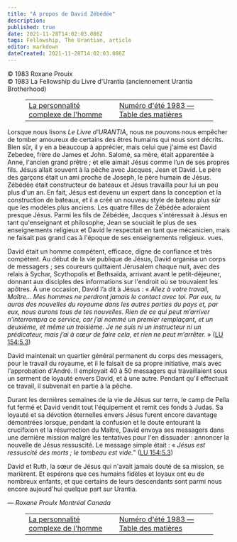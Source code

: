 ```yaml
---
title: "À propos de David Zébédée"
description: 
published: true
date: 2021-11-28T14:02:03.086Z
tags: Fellowship, The Urantian, article
editor: markdown
dateCreated: 2021-11-28T14:02:03.086Z
---
```


<p class="v-card v-sheet theme--light grey lighten-3 px-2">© 1983 Roxane Prouix<br>© 1983 La Fellowship du Livre d'Urantia (anciennement Urantia Brotherhood)</p>
<figure class="table chapter-navigator">
  <table>
    <tbody>
      <tr>
        <td>
        <a href="/fr/article/Henry_Begemann/The_complex_personality_of_man">
          <span class="mdi mdi-arrow-left-drop-circle"></span><span class="pl-2">La personnalité complexe de l'homme</span>
        </a>
        </td>
        <td>
        <a href="/fr/index/articles_the_urantian#numéro-d'été-1983">
          <span class="mdi mdi-book-open-variant"></span><span class="pl-2">Numéro d'été 1983 — Table des matières</span>
        </a>
        </td>
        <td>
        </td>
      </tr>
    </tbody>
  </table>
</figure>



Lorsque nous lisons _Le Livre d'URANTIA_, nous ne pouvons nous empêcher de tomber amoureux de certains des êtres humains qui nous sont décrits. Bien sûr, il y en a beaucoup à apprécier, mais celui que j'aime est David Zebedee, frère de James et John. Salomé, sa mère, était apparentée à Anne, l'ancien grand prêtre ; et elle aimait Jésus comme l’un de ses propres fils. Jésus allait souvent à la pêche avec Jacques, Jean et David. Le père des garçons était un ami proche de Joseph, le père humain de Jésus. Zébédée était constructeur de bateaux et Jésus travailla pour lui un peu plus d'un an. En fait, Jésus est devenu un expert dans la conception et la construction de bateaux, et il a créé un nouveau style de bateau plus sûr que les modèles plus anciens. Les quatre filles de Zébédée adoraient presque Jésus. Parmi les fils de Zébédée, Jacques s'intéressait à Jésus en tant qu'enseignant et philosophe, Jean se souciait le plus de ses enseignements religieux et David le respectait en tant que mécanicien, mais ne faisait pas grand cas à l'époque de ses enseignements religieux. vues.

David était un homme compétent, efficace, digne de confiance et très compétent. Au début de la vie publique de Jésus, David organisa un corps de messagers ; ses coureurs quittaient Jérusalem chaque nuit, avec des relais à Sychar, Scythopolis et Bethsaïda, arrivant avant le petit-déjeuner, donnant aux disciples des informations sur l'endroit où se trouvaient les apôtres. À une occasion, David l’a dit à Jésus : « _Allez à votre travail, Maître... Mes hommes ne perdront jamais le contact avec toi. Par eux, tu auras des nouvelles du royaume dans les autres parties du pays et, par eux, nous aurons tous de tes nouvelles. Rien de ce qui peut m’arriver n’interrompra ce service, car j’ai nommé un premier remplaçant, et un deuxième, et même un troisième. Je ne suis ni un instructeur ni un prédicateur, mais j’ai à cœur de faire cela, et rien ne peut m’arrêter._ » ([LU 154:5.3](/fr/The_Urantia_Book/154#p5_3))

David maintenait un quartier général permanent du corps des messagers, pour le travail du royaume, et il le faisait de sa propre initiative, mais avec l'approbation d'André. Il employait 40 à 50 messagers qui travaillaient sous un serment de loyauté envers David, et à une autre. Pendant qu'il effectuait ce travail, il subvenait en partie à la pêche.

Durant les dernières semaines de la vie de Jésus sur terre, le camp de Pella fut fermé et David vendit tout l'équipement et remit ces fonds à Judas. Sa loyauté et sa dévotion éternelles envers Jésus furent encore davantage démontrées lorsque, pendant la confusion et le doute entourant la crucifixion et la résurrection du Maître, David envoya ses messagers dans une dernière mission malgré les tentatives pour l'en dissuader : annoncer la nouvelle de Jésus ressuscité. Le message simple était : « _Jésus est ressuscité des morts ; le tombeau est vide._” ([LU 154:5.3](/fr/The_Urantia_Book/154#p5_3))

David et Ruth, la sœur de Jésus qui n'avait jamais douté de sa mission, se marièrent. Et espérons que ces humains fidèles et loyaux ont eu de nombreux enfants, et que certains de leurs descendants sont parmi nous encore aujourd'hui quelque part sur Urantia.

— _Roxane Proulx_ 
_Montréal Canada_



<figure class="table chapter-navigator">
  <table>
    <tbody>
      <tr>
        <td>
        <a href="/fr/article/Henry_Begemann/The_complex_personality_of_man">
          <span class="mdi mdi-arrow-left-drop-circle"></span><span class="pl-2">La personnalité complexe de l'homme</span>
        </a>
        </td>
        <td>
        <a href="/fr/index/articles_the_urantian#numéro-d'été-1983">
          <span class="mdi mdi-book-open-variant"></span><span class="pl-2">Numéro d'été 1983 — Table des matières</span>
        </a>
        </td>
        <td>
        </td>
      </tr>
    </tbody>
  </table>
</figure>
